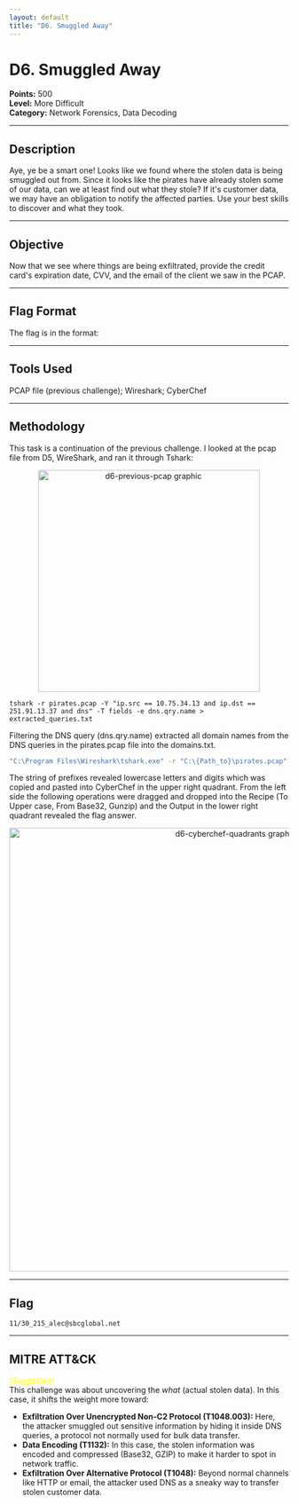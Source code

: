 ```yaml
---
layout: default
title: "D6. Smuggled Away"
---
```


# D6. Smuggled Away

**Points:** 500  
**Level:** More Difficult  
**Category:** Network Forensics, Data Decoding

---

## Description
Aye, ye be a smart one! Looks like we found where the stolen data is being smuggled out from. Since it looks like the pirates have already stolen some of our data, can we at least find out what they stole? If it's customer data, we may have an obligation to notify the affected parties. Use your best skills to discover and what they took.

---

## Objective
Now that we see where things are being exfiltrated, provide the credit card's expiration date, CVV, and the email of the client we saw in the PCAP.

---

## Flag Format
The flag is in the format: <CreditCardExpiration>_<CVVofCreditCard>_<email>

---

## Tools Used
PCAP file (previous challenge); Wireshark; CyberChef

---

## Methodology
This task is a continuation of the previous challenge. I looked at the pcap file from D5, WireShark, and ran it through Tshark: 

<p align="center">
  <img src="/2025_wicys_target_ctf/assets/images/d6-previous-pcap.png" alt="d6-previous-pcap graphic" width="400">
</p>

`tshark -r pirates.pcap -Y "ip.src == 10.75.34.13 and ip.dst == 251.91.13.37 and dns" -T fields -e dns.qry.name > extracted_queries.txt`  

Filtering the DNS query (dns.qry.name) extracted all domain names from the DNS queries in the pirates.pcap file into the domains.txt.

```bash
"C:\Program Files\Wireshark\tshark.exe" -r "C:\{Path_to}\pirates.pcap" -Y "dns.qry.name and ip.dst == {C2_IP}" -T fields -e dns.qry.name > domains.txt
```

The string of prefixes revealed lowercase letters and digits which was copied and pasted into CyberChef in the upper right quadrant. From the left side the following operations were dragged and dropped into the Recipe (To Upper case, From Base32, Gunzip) and the Output in the lower right quadrant revealed the flag answer.

<p align="center">
  <img src="/2025_wicys_target_ctf/assets/images/d6-cyberchef-quadrants.png" alt="d6-cyberchef-quadrants graphic" width="800">
</p>

---

## Flag
`11/30_215_alec@sbcglobal.net`  

---

## MITRE ATT&CK
<span style="color:yellow; font-style:italic;">(Suggested)</span>  
This challenge was about uncovering the *what* (actual stolen data). In this case, it shifts the weight more toward:
-	**Exfiltration Over Unencrypted Non-C2 Protocol (T1048.003):** Here, the attacker smuggled out sensitive information by hiding it inside DNS queries, a protocol not normally used for bulk data transfer.
-	**Data Encoding (T1132):** In this case, the stolen information was encoded and compressed (Base32, GZIP) to make it harder to spot in network traffic.
-	**Exfiltration Over Alternative Protocol (T1048):** Beyond normal channels like HTTP or email, the attacker used DNS as a sneaky way to transfer stolen customer data.
